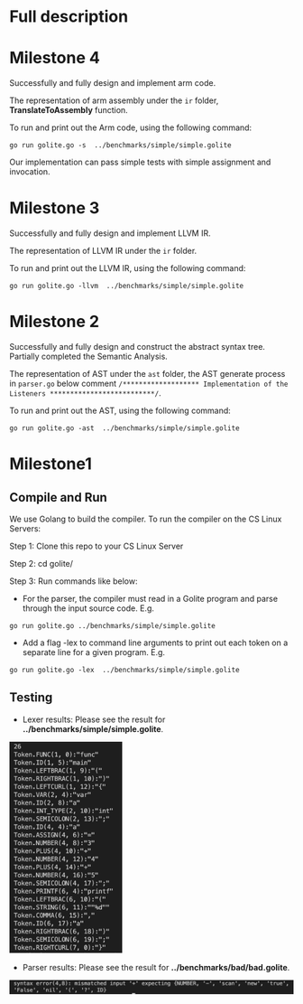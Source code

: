 # Full description


# Milestone 4
Successfully and fully design and implement arm code. 

The representation of arm assembly under the `ir` folder, **TranslateToAssembly** function.

To run and print out the Arm code, using the following command:
```
go run golite.go -s  ../benchmarks/simple/simple.golite
```
Our implementation can pass simple tests with simple assignment and invocation.
# Milestone 3
Successfully and fully design and implement LLVM IR. 

The representation of LLVM IR under the `ir` folder.

To run and print out the LLVM IR, using the following command:
```
go run golite.go -llvm  ../benchmarks/simple/simple.golite
```
# Milestone 2
Successfully and fully design and construct the abstract syntax tree. Partially completed the Semantic Analysis.

The representation of AST under the `ast` folder, the AST generate process in `parser.go` below comment  `/******************* Implementation of the Listeners **************************/`.

To run and print out the AST, using the following command:
```
go run golite.go -ast  ../benchmarks/simple/simple.golite
```
# Milestone1
## Compile and Run

We use Golang to build the compiler. To run the compiler on the CS Linux Servers:

Step 1: Clone this repo to your CS Linux Server

Step 2: cd golite/

Step 3: Run commands like below:

- For the parser, the compiler must read in a Golite program and parse through the input source code. E.g.
```
go run golite.go ../benchmarks/simple/simple.golite
```
- Add a flag -lex to command line arguments to print out each token on a separate line for a given program. E.g.
```
go run golite.go -lex  ../benchmarks/simple/simple.golite
```

## Testing

- Lexer results: Please see the result for **../benchmarks/simple/simple.golite**.

<img src="benchmarks/result/lexer.png" width="200"/>

- Parser results: Please see the result for **../benchmarks/bad/bad.golite**.

<img src="benchmarks/result/bad_parser.png" width="600"/>

